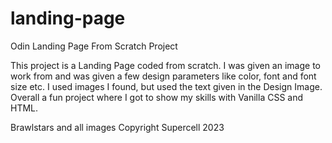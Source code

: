 # landing-page
Odin Landing Page From Scratch Project

This project is a Landing Page coded from scratch. I was given an image to work from and was given a few design parameters like color, font and font size etc. I used images I found, but used the text given in the Design Image. Overall a fun project where I got to show my skills with Vanilla CSS and HTML.

Brawlstars and all images Copyright Supercell 2023


<!-- TODO: -->
<!-- 1: Update page with my own text and links  -->
<!-- 2: Add comments to CSS file -->
<!-- 3: Fix the minor details I missed -->

<!-- Looking back I realize now that I could've combined some selectors in the css file to save time and css lines coded. -->